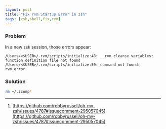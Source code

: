 ```yaml
---
layout: post
title: "Fix rvm Startup Error in zsh"
tags: [zsh,shell,fix,rvm]
---
```


### Problem
In a new `zsh` session, those errors appear:

```
/Users/<$USER>/.rvm/scripts/initialize:48: __rvm_cleanse_variables: function definition file not found
/Users/<$USER>/.rvm/scripts/initialize:50: command not found: rvm_error
```

### Solution
```bash
rm ~/.zcomp*
```

---
1. [https://github.com/robbyrussell/oh-my-zsh/issues/4787#issuecomment-295057045](https://github.com/robbyrussell/oh-my-zsh/issues/4787#issuecomment-295057045)
